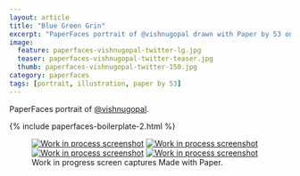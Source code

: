 ```yaml
---
layout: article
title: "Blue Green Grin"
excerpt: "PaperFaces portrait of @vishnugopal drawn with Paper by 53 on an iPad."
image: 
  feature: paperfaces-vishnugopal-twitter-lg.jpg
  teaser: paperfaces-vishnugopal-twitter-teaser.jpg
  thumb: paperfaces-vishnugopal-twitter-150.jpg
category: paperfaces
tags: [portrait, illustration, paper by 53]
---
```


PaperFaces portrait of [@vishnugopal](http://twitter.com/vishnugopal).

{% include paperfaces-boilerplate-2.html %}

<figure class="third">
  <a href="{{ site.url }}/images/paperfaces-vishnugopal-process-1-lg.jpg"><img src="{{ site.url }}/images/paperfaces-vishnugopal-process-1-600.jpg" alt="Work in process screenshot"></a>
  <a href="{{ site.url }}/images/paperfaces-vishnugopal-process-2-lg.jpg"><img src="{{ site.url }}/images/paperfaces-vishnugopal-process-2-600.jpg" alt="Work in process screenshot"></a>
  <a href="{{ site.url }}/images/paperfaces-vishnugopal-process-3-lg.jpg"><img src="{{ site.url }}/images/paperfaces-vishnugopal-process-3-600.jpg" alt="Work in process screenshot"></a>
  <a href="{{ site.url }}/images/paperfaces-vishnugopal-process-4-lg.jpg"><img src="{{ site.url }}/images/paperfaces-vishnugopal-process-4-600.jpg" alt="Work in process screenshot"></a>
  <figcaption>Work in progress screen captures Made with Paper.</figcaption>
</figure>